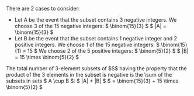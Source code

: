 There are 2 cases to consider:

<ul>
<li> Let A be the event that the subset contains 3 negative integers. 
We choose 3 of the 15 negative integers: $ \binom{15}{3} $ 
$ |A| = \binom{15}{3} $
	<li> Let B be the event that the subset contains 1 negative integer and 2 positive integers. 
	      We choose 1 of the 15 negative integers: $ \binom{15}{1} = 15 $ 
	      We choose 2 of the 5 positive integers: $ \binom{5}{2} $ 
	      $ |B| = 15 \times \binom{5}{2} $
</ul>
The total number of 3-element subsets of $S$ having the property that the product of the 3 elements in the subset is negative is the \sum of the subsets in sets $ A \cup B $: 
$ |A| + |B| $ 
$ = \binom{15}{3} + 15 \times \binom{5}{2} $
